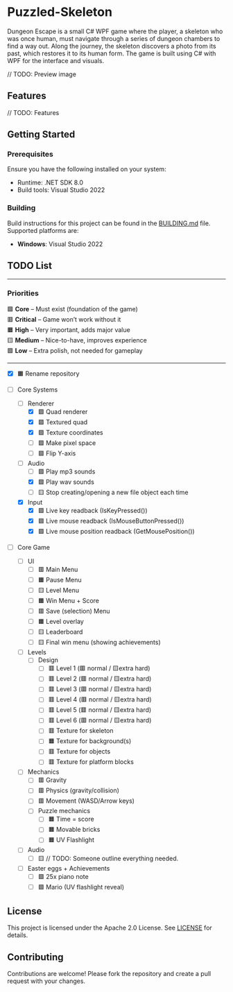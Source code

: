 # Puzzled-Skeleton

Dungeon Escape is a small C# WPF game where the player, a skeleton who was once human, must navigate through a series of dungeon chambers to find a way out. Along the journey, the skeleton discovers a photo from its past, which restores it to its human form. The game is built using C# with WPF for the interface and visuals.

// TODO: Preview image

## Features

// TODO: Features

## Getting Started

### Prerequisites

Ensure you have the following installed on your system:
- Runtime: .NET SDK 8.0
- Build tools: Visual Studio 2022

### Building

Build instructions for this project can be found in the [BUILDING.md](BUILDING.md) file. Supported platforms are:
- **Windows**: Visual Studio 2022

## TODO List

---
### Priorities
🟪 **Core** – Must exist (foundation of the game)<br>
🟥 **Critical** – Game won’t work without it<br>
🟧 **High** – Very important, adds major value<br>
🟨 **Medium** – Nice-to-have, improves experience<br>
🟩 **Low** – Extra polish, not needed for gameplay<br>

---

- [x] 🟧 Rename repository

- [ ] Core Systems
  - [ ] Renderer
    - [x] 🟪 Quad renderer
    - [x] 🟪 Textured quad
    - [x] 🟪 Texture coordinates
    - [ ] 🟪 Make pixel space
    - [ ] 🟪 Flip Y-axis
  - [ ] Audio
    - [ ] 🟩 Play mp3 sounds
    - [x] 🟪 Play wav sounds
    - [ ] 🟨 Stop creating/opening a new file object each time
  - [x] Input
    - [x] 🟪 Live key readback (IsKeyPressed())
    - [x] 🟪 Live mouse readback (IsMouseButtonPressed())
    - [x] 🟪 Live mouse position readback (GetMousePosition())

- [ ] Core Game
  - [ ] UI
    - [ ] 🟥 Main Menu
    - [ ] 🟧 Pause Menu
    - [ ] 🟨 Level Menu
    - [ ] 🟧 Win Menu + Score
    - [ ] 🟥 Save (selection) Menu
    - [ ] 🟧 Level overlay
    - [ ] 🟨 Leaderboard
    - [ ] 🟨 Final win menu (showing achievements)
  - [ ] Levels
    - [ ] Design
      - [ ] 🟥 Level 1 (🟥 normal / 🟨extra hard)
      - [ ] 🟥 Level 2 (🟥 normal / 🟨extra hard)
      - [ ] 🟥 Level 3 (🟥 normal / 🟨extra hard)
      - [ ] 🟥 Level 4 (🟥 normal / 🟨extra hard)
      - [ ] 🟥 Level 5 (🟥 normal / 🟨extra hard)
      - [ ] 🟥 Level 6 (🟥 normal / 🟨extra hard)
      - [ ] 🟥 Texture for skeleton
      - [ ] 🟧 Texture for background(s)
      - [ ] 🟥 Texture for objects
      - [ ] 🟥 Texture for platform blocks
  - [ ] Mechanics
    - [ ] 🟥 Gravity
    - [ ] 🟥 Physics (gravity/collision)
    - [ ] 🟥 Movement (WASD/Arrow keys)
    - [ ] Puzzle mechanics
      - [ ] 🟧 Time = score
      - [ ] 🟧 Movable bricks
      - [ ] 🟧 UV Flashlight
  - [ ] Audio
    - [ ] 🟨 // TODO: Someone outline everything needed.
  - [ ] Easter eggs + Achievements
    - [ ] 🟩 25x piano note
    - [ ] 🟩 Mario (UV flashlight reveal)

## License

This project is licensed under the Apache 2.0 License. See [LICENSE](LICENSE.txt) for details.

## Contributing

Contributions are welcome! Please fork the repository and create a pull request with your changes.
